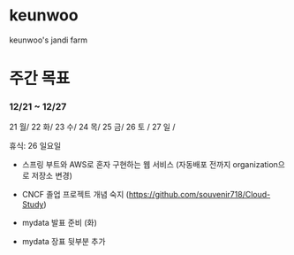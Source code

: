 # keunwoo
keunwoo's jandi farm


# 주간 목표

### 12/21 ~ 12/27 

21 월/ 22 화/ 23 수/ 24 목/ 25 금/ 26 토 / 27 일 /

휴식:  26 일요일

- 스프링 부트와 AWS로 혼자 구현하는 웹 서비스 (자동배포 전까지 organization으로 저장소 변경)
- CNCF 졸업 프로젝트 개념 숙지 (https://github.com/souvenir718/Cloud-Study)
- mydata 발표 준비 (화) 

- mydata 장표 뒷부분 추가

